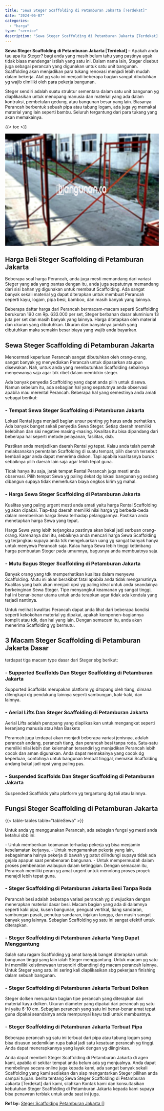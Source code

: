 ```yaml
---
title: "Sewa Steger Scaffolding di Petamburan Jakarta [Terdekat]"
date: "2024-06-07"
categories: 
  - "harga"
type: "service"
description: "Sewa Steger Scaffolding di Petamburan Jakarta [Terdekat]. Anda dapat membeli Steger Scaffolding di Petamburan Jakarta di agen kami, apabila di sekitar tempat..."
---
```


**Sewa Steger Scaffolding di Petamburan Jakarta \[Terdekat\]** – Apakah anda tau apa itu Steger? bagi anda yang masih belum tahu yang pastinya agak tidak biasa mendengar istilah yang satu ini. Dalam nama lain, Steger disebut juga sebagai perancah yang digunakan untuk satu unit bangunan. Scaffolding akan menjadikan para tukang renovasi menjadi lebih mudah dalam bekerja. Alat yg satu ini menjadi beberapa bagian sangat dibutuhkan yg wajib dimiliki oleh para pekerja bangunan.

Steger sendiri adalah suatu struktur sementara dalam satu unit bangunan yg diaplikasikan untuk menopang manusia dan material yang ada dalam kontruksi, pembetulan gedung, atau bangunan besar yang lain. Biasanya Perancah berbentuk sebuah pipa atau tabung logam, ada juga yg memakai material yang lain seperti bambu. Seluruh tergantung dari para tukang yang akan memakainya.

{{< toc >}}

![Sewa Steger Scaffolding di Petamburan Jakarta [Terdekat]](/images/sewa-scaffolding-steger-29.png)

## Harga Beli Steger Scaffolding di Petamburan Jakarta

Beberapa soal harga Perancah, anda juga mesti memandang dari variasi Steger yang ada yang pantas dengan itu, anda juga sepatutnya memandang dari sisi bahan yg digunakan untuk membaut Scaffolding. Ada sangat banyak sekali material yg dapat diterapkan untuk membuat Perancah seperti kayu, logam, pipa besi, bamboo, dan masih banyak yang lainnya.

Beberapa daftar harga dari Perancah bermacam-macam seperti Scaffolding berukuran 190 cm Rp. 633.000 per set, Steger berbahan dasar aluminium 13 juta per set dan masih banyak yang lainnya. Harga ditetapkan oleh material dan ukuran yang dibutuhkan. Ukuran dan banyaknya jumlah yang dibutuhkan maka semakin besar biaya yang wajib anda bayarkan.

## Sewa Steger Scaffolding di Petamburan Jakarta

Mencermati keperluan Perancah sangat dibutuhkan oleh orang-orang, sangat banyak yg menyediakan Perancah untuk dipasarkan ataupun disewakan. Nah, untuk anda yang membutuhkan Scaffolding sebaiknya menyewanya saja agar tdk ribet dalam membikin steger.

Ada banyak penyedia Scaffolding yang dapat anda pilih untuk disewa. Namun sebelum itu, ada sebagian hal yang sepatutnya anda observasi apabila mau merental Perancah. Beberapa hal yang semestinya anda amati sebagai berikut:

### \- Tempat Sewa Steger Scaffolding di Petamburan Jakarta

Lokasi Rental juga menjadi bagian unsur penting yg harus anda perhatikan. Ada banyak banget sekali penyedia Sewa Steger. Setiap daerah memiliki kelebihan dan sisi negative masing-masing. Kwalitas itu bisa dipandang dari beberapa hal seperti metode pelayanan, fasilitas, dsb.

Pastikan anda menjadikan daerah Rental yg tepat. Kalau anda telah pernah melaksanakan perentalan Scaffolding di suatu tempat, pilih daerah tersebut kembali agar anda dapat menerima diskon. Tapi apabila kualitasnya buruk sebaiknya pilih daerah lain saja agar lebih tepat guna.

Tidak hanya itu saja, jarak tempat Rental Perancah juga mesti anda observasi. Pilih tempat Sewa yg paling dekat dg lokasi bangunan yg sedang dibangun supaya tidak memerlukan biaya ongkos kirim yg mahal.

### \- Harga Sewa Steger Scaffolding di Petamburan Jakarta

Kualitas yang paling urgent mesti anda amati yaitu harga Rental Scaffolding yg akan dipakai. Tiap-tiap daerah memiliki nilai harga yg berbeda-beda dalam memberikan harga Sewa terhadap pelanggannya. Pastikan anda menetapkan harga Sewa yang tepat.

Harga Sewa yang lebih terjangkau pastinya akan bakal jadi serbuan orang-orang. Karenanya dari itu, sebaiknya anda mencari harga Sewa Scaffolding yg terjangkau supaya anda tdk mengeluarkan uang yg sangat banyak hanya untuk menyewa Perancah saja. Kalau harga Sewa lebih tinggi ketimbang harga pembuatan Steger pada umumnya, bagusnya anda membuatnya saja.

### \- Mutu Bagus Steger Scaffolding di Petamburan Jakarta

Banyak orang yang tdk memperhatikan kualitas dalam menyewa Scaffolding. Mutu ini akan berakibat fatal apabila anda tidak mengamatinya. Kualitas yang baik akan menjadi opsi yg paling ideal untuk anda seandainya berkeinginan Sewa Steger. Tipe menyangkut keamanan yg sangat tinggi, hal ini benar-benar utama untuk anda terapkan agar tidak ada kendala yang terjadi nantinya.

Untuk melihat kwalitas Perancah dapat anda lihat dari beberapa kondisi seperti kekokohan material yg dipakai, apakah komponen-bagiannya komplit atau tdk, dan hal yang lain. Dengan semacam itu, anda akan menerima Scaffolding yg bermutu.

## 3 Macam Steger Scaffolding di Petamburan Jakarta Dasar

terdapat tiga macam type dasar dari Steger sbg berikut:

### \- Supported Scaffolds Dan Steger Scaffolding di Petamburan Jakarta

Supported Scaffolds merupakan platform yg ditopang oleh tiang, dimana dilengkapi dg pendukung lainnya seperti sambungan, kaki-kaki, dan lainnya.

### \- Aerial Lifts Dan Steger Scaffolding di Petamburan Jakarta

Aerial Lifts adalah penopang yang diaplikasikan untuk mengangkat seperti keranjang manusia atau Man Baskets

Perancah juga terdapat akan menjadi beberapa variasi jenisnya, adalah perancah andang, perancah tiang, dan perancah besi tanpa roda. Satu-satu memiliki nilai lebih dan kelemahan tersendiri yg menjadikan Perancah lebih cocok dan aman digunakan. Anda dapat memakainya yang cocok dg keperluan, contohnya untuk bangunan tempat tinggal, memakai Scaffolding andang bakal jadi opsi yang paling pas.

### \- Suspended Scaffolds Dan Steger Scaffolding di Petamburan Jakarta

Suspended Scaffolds yaitu platform yg tergantung dg tali atau lainnya.

## Fungsi Steger Scaffolding di Petamburan Jakarta

{{< table-tables table="tableSewa" >}}

Untuk anda yg menggunakan Perancah, ada sebagian fungsi yg mesti anda ketahui sbb ini:

\- Untuk memberikan keamanan terhadap pekerja yg bisa menjamin keselamatan kerjanya. - Untuk mengamankan pekerja yang lain, sebagaimana halnya pekerja di bawah yg patut dilindungi supaya tidak ada gejala apapun saat pembenaran bangunan. - Untuk mempermudah dalam proses pembenaran walaupun dalam ketinggian. Dengan semacam itu, Perancah memiliki peran yg amat urgent untuk menolong proses proyek menajdi lebih tepat guna.

### \- Steger Scaffolding di Petamburan Jakarta Besi Tanpa Roda

Perancah besi adalah beberapa variasi perancah yg diwujudkan dengan menerapkan material dasar besi. Macam bagian yang ada di dalamnya seperti kaki pipa, kusen bangunan, penguat vertikal, tiang sandaran, sambungan pasak, penutup sandaran, injakan tangga, dan masih sangat banyak yang lainnya. Sebagian Scaffolding yg satu ini sangat efektif untuk diterapkan.

### \- Steger Scaffolding di Petamburan Jakarta Yang Dapat Menggantung

Salah satu ragam Scaffolding yg amat banyak banget diterapkan untuk bangunan tinggi yang lain ialah Steger menggantung. Untuk macam yg satu ini memiliki keistimewaan tersendiri dibandingi dg macam perancah lainnya. Untuk Steger yang satu ini sering kali diaplikasikan sbg pekerjaan finishing dalam sebuah bangunan.

### \- Steger Scaffolding di Petamburan Jakarta Terbuat Dolken

Steger dolken merupakan bagian tipe perancah yang diterapkan dari material kayu dolken. Ukuran diameter yang dipakai dari perancah yg satu ini yaitu 6-10 cm. Sebagian perancah yang satu ini benar-benar amat tepat guna dipakai seandainya anda mempunyai kayu tadi untuk membuatnya.

### \- Steger Scaffolding di Petamburan Jakarta Terbuat Pipa

Beberapa perancah yg satu ini terbuat dari pipa atau tabung logam yang bisa disusun sedemikian rupa bakal jadi satu kesatuan perancah yg tinggi. Anda dapat menerapkannya yang layak dengan yg diinginkan.

Anda dapat membeli Steger Scaffolding di Petamburan Jakarta di agen kami, apabila di sekitar tempat anda belum ada yg menjualnya. Anda dapat membelinya secara online juga kepada kami, ada sangat banyak sekali Scaffolding yang kami sediakan dan siap mengantarkan Steger pilihan anda sampai tujuan. berita tentang Sewa Steger Scaffolding di Petamburan Jakarta \[Terdekat\] dari kami, silahkan Kontak kami dan konsultasikan kebutuhan Steger Scaffolding di Petamburan Jakarta kepada kami supaya bisa penawran terbiak untuk anda saat ini juga.

**Ref by:** [Steger Scaffolding Petamburan Jakarta []](https://id.wikipedia.org/wiki/Steger)
